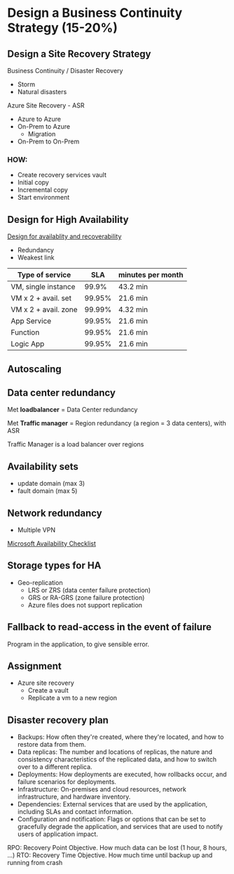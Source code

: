 # Design a Business Continuity Strategy (15-20%)

## Design a Site Recovery Strategy

Business Continuity / Disaster Recovery

- Storm
- Natural disasters

Azure Site Recovery - ASR

- Azure to Azure
- On-Prem to Azure
  - Migration
- On-Prem to On-Prem

### HOW:

- Create recovery services vault
- Initial copy
- Incremental copy
- Start environment

## Design for High Availability

[Design for availablity and recoverability](https://docs.microsoft.com/en-us/learn/modules/design-for-availability-and-recoverability-in-azure/)

- Redundancy
- Weakest link

| Type of service       | SLA               | minutes per month     |
| ---                   | ---               | ---                   |
| VM, single instance   | 99.9%             | 43.2 min              |
| VM x 2 + avail. set   | 99.95%            | 21.6 min              |
| VM x 2 + avail. zone  | 99.99%            | 4.32 min              |
| App Service           | 99.95%            | 21.6 min              |
| Function              | 99.95%            | 21.6 min              |
| Logic App             | 99.95%            | 21.6 min              |

## Autoscaling

## Data center redundancy

Met **loadbalancer** = Data Center redundancy

Met **Traffic manager** = Region redundancy (a region = 3 data centers), with ASR

Traffic Manager is a load balancer over regions

## Availability sets

- update domain (max 3)
- fault domain (max 5)

## Network redundancy

- Multiple VPN

[Microsoft Availability Checklist](https://docs.microsoft.com/en-us/azure/architecture/checklist/availability)

## Storage types for HA

- Geo-replication
  - LRS or ZRS (data center failure protection)
  - GRS or RA-GRS (zone failure protection)
  - Azure files does not support replication

## Fallback to read-access in the event of failure

Program in the application, to give sensible error.

## Assignment

- Azure site recovery
  - Create a vault
  - Replicate a vm to a new region

## Disaster recovery plan

- Backups: How often they're created, where they're located, and how to restore data from them.
- Data replicas: The number and locations of replicas, the nature and consistency characteristics of the replicated data, and how to switch over to a different replica.
- Deployments: How deployments are executed, how rollbacks occur, and failure scenarios for deployments.
- Infrastructure: On-premises and cloud resources, network infrastructure, and hardware inventory.
- Dependencies: External services that are used by the application, including SLAs and contact information.
- Configuration and notification: Flags or options that can be set to gracefully degrade the application, and services that are used to notify users of application impact.

RPO: Recovery Point Objective. How much data can be lost (1 hour, 8 hours, ...)
RTO: Recovery Time Objective. How much time until backup up and running from crash